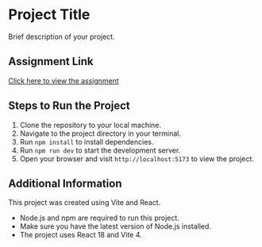 # Project Title

Brief description of your project.

## Assignment Link

[Click here to view the assignment](https://dashboardcustom.netlify.app/)

## Steps to Run the Project

1. Clone the repository to your local machine.
2. Navigate to the project directory in your terminal.
3. Run `npm install` to install dependencies.
4. Run `npm run dev` to start the development server.
5. Open your browser and visit `http://localhost:5173` to view the project.

## Additional Information

This project was created using Vite and React.

- Node.js and npm are required to run this project.
- Make sure you have the latest version of Node.js installed.
- The project uses React 18 and Vite 4.
